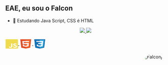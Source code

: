 ## EAE, eu sou o Falcon

- 🔭 Estudando Java Script, CSS é HTML

<div align="center">
  <a href="https://github.com/Falconjw">
  <img height="180em" src="https://github-readme-stats.vercel.app/api?username=Falconjw&show_icons=true&theme=onedark&include_all_commits=true&count_private=true"/> 
    <img height="180em" src=
         "https://github-readme-stats.vercel.app/api/top-langs/?username=Falconjw&layout=compact&langs_count=7&theme=onedark"/>
</div>
<div style="display: inline_block"><br>
  <img align="center" alt="Falcon-Js" height="30" width="40" src="https://raw.githubusercontent.com/devicons/devicon/master/icons/javascript/javascript-plain.svg">
  <img align="center" alt="Falcon-HTML" height="30" width="40" src="https://raw.githubusercontent.com/devicons/devicon/master/icons/html5/html5-original.svg">
  <img align="center" alt="Falcon-CSS" height="30" width="40" src="https://raw.githubusercontent.com/devicons/devicon/master/icons/css3/css3-original.svg">
  
 <div style="display: inline_block"><br>
  <img align="right" alt="Falconjw" height="150" style="border-radius:50px;" src="https://c.tenor.com/R_nROiO_UAkAAAAC/chard-os-foda.gif">
</div>
 
